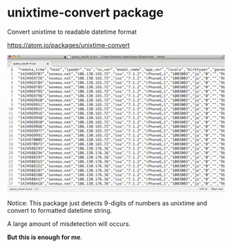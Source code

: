 # unixtime-convert package
Convert unixtime to readable datetime format

https://atom.io/packages/unixtime-convert

![demo_movie](demo.gif)

Notice: This package just detects 9-digits of numbers as unixtime and convert to formatted datetime string. 

A large amount of misdetection will occurs.

**But this is enough for me**.
